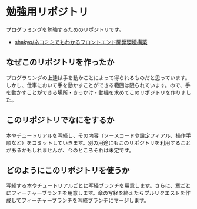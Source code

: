 # 勉強用リポジトリ

プログラミングを勉強するためのリポジトリです。

- [shakyo/ネコミミでもわかるフロントエンド開発環境構築](tree/shakyo/%E3%83%8D%E3%82%B3%E3%83%9F%E3%83%9F%E3%81%A7%E3%82%82%E3%82%8F%E3%81%8B%E3%82%8B%E3%83%95%E3%83%AD%E3%83%B3%E3%83%88%E3%82%A8%E3%83%B3%E3%83%89%E9%96%8B%E7%99%BA%E7%92%B0%E5%A2%83%E6%A7%8B%E7%AF%89)

## なぜこのリポジトリを作ったか

プログラミングの上達は手を動かことによって得られるものだと思っています。しかし、仕事において手を動かすことができる範囲は限られています。ので、手を動かすことができる場所・きっかけ・動機を求めてこのリポジトリを作りました。

## このリポジトリでなにをするか

本やチュートリアルを写経し、その内容（ソースコードや設定フィアル、操作手順など）をコミットしていきます。別の用途にもこのリポジトリを利用することがあるかもしれませんが、今のところそれは未定です。

## どのようにこのリポジトリを使うか

写経する本やチュートリアルごとに写経ブランチを用意します。さらに、章ごとにフィーチャーブランチを用意します。章の写経を終えたらプルリクエストを作成してフィーチャーブランチを写経ブランチにマージします。

